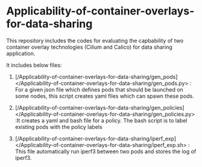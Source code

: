 # Applicability-of-container-overlays-for-data-sharing
This repository includes the codes for evaluating the capbability of two container overlay technologies (Cilium and Calico) for data sharing application.


It includes below files:
1. [/Applicability-of-container-overlays-for-data-sharing/gen_pods] </Applicability-of-container-overlays-for-data-sharing/gen_pods.py> : For a given json file which defines pods that should be launched on some nodes, this script creates yaml files which can spawn these pods.

2. [/Applicability-of-container-overlays-for-data-sharing/gen_policies] </Applicability-of-container-overlays-for-data-sharing/gen_policies.py> :It creates a yaml and bash file for a policy. The bash script is to label existing pods with the policy labels

3. [/Applicability-of-container-overlays-for-data-sharing/iperf_exp] </Applicability-of-container-overlays-for-data-sharing/iperf_exp.sh> : This file automatically run iperf3 between two pods and stores the log of iperf3. 


